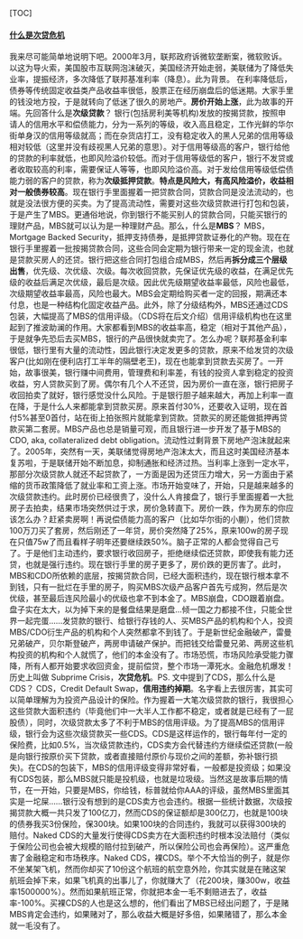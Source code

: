 [TOC]

#### [什么是次贷危机](https://www.zhihu.com/question/28331847/answer/60153258)

我来尽可能简单地说明下吧。2000年3月，联邦政府诉微软垄断案，微软败诉。以这为导火索，美国股市互联网泡沫破灭，美国经济开始走弱，美联储为了降低失业率，提振经济，多次降低了联邦基准利率（降息）。此为背景。
在利率降低后，债券等传统固定收益类产品收益率很低，股票正在经历崩盘后的低迷期。大家手里的钱没地方投，于是就转向了低迷了很久的房地产。**房价开始上涨**，此为故事的开端。先回答什么是**次级贷款**？
银行(包括房利美等机构)发放的按揭贷款，按照申请人的信用水平和偿债能力，分为一系列的等级，收入高且稳定，工作光鲜的华尔街单身汉的信用等级就高；而在杂货店打工，没有稳定收入的黑人兄弟的信用等级相对较低（这里并没有歧视黑人兄弟的意思）。对于信用等级高的客户，银行给他的贷款的利率就低，也即风险溢价较低。而对于信用等级低的客户，银行不发贷或者收取较高的利率，需要保证人等等，也即风险溢价高。对于发给信用等级低偿债能力弱的客户的贷款，称为**次级抵押贷款**。**特点是风险大，有高风险溢价，收益相对一般债券较高**。现在银行手里面握着一把贷款合同，贷款合同是没法流动的，也就是没法很方便的买卖。为了提高流动性，需要对这些次级贷款进行打包和包装，于是产生了MBS。更通俗地说，你到银行不能买别人的贷款合同，只能买银行的理财产品，MBS就可以认为是一种理财产品。那么，什么是**MBS**？
MBS，Mortgage Backed Security，抵押支持债券，是抵押贷款证券化的产物。现在在银行手里握着一批按揭贷款合同，这些合同会定期为银行带来一定的现金流，也就是贷款买房人的还贷。银行把这些合同打包组合成MBS，然后再**拆分成三个层级出售**，优先级、次优级、次级。每次收回贷款，先保证优先级的收益，在满足优先级的收益后满足次优级，最后是次级。因此优先级期望收益率最低，风险也最低，次级期望收益率最高，风险也最大。MBS会定期给购买者一定的回报，期满还本付息，也是一种结构化固定收益产品。此外，除了分级结构外，MBS还通过CDS包装，大幅提高了MBS的信用评级。（CDS将在后文介绍）信用评级机构也在这里起到了推波助澜的作用。大家都看到MBS的收益率高，稳定（相对于其他产品），于是就争先恐后去买MBS，银行的产品很快就卖完了。怎么办呢？联邦基金利率很低，银行里有大量的流动性，因此银行决定发更多的贷款，原来不给发贷的次级客户(比如刚在便利店打工半年的隔壁老王)，现在也能拿到贷款去买房了。一开始，故事很美，银行赚中间费用，管理费和利率差，有钱的投资人拿到稳定的投资收益，穷人贷款买到了房。偶尔有几个人不还贷，因为房价一直在涨，银行把房子收回拍卖了就好，银行感觉没什么风险。于是银行胆子越来越大，再加上利率一直在降，于是什么人来都能拿到贷款买房。原来首付30%，还要收入证明，现在首付5%甚至0首付，站在街上拍张照片就能拿到贷款。贷款买的房还能做抵押再贷款买第二套房。MBS产品也总是销量可观，而且银行进一步开发了基于MBS的CDO, aka, collateralized debt obligation。流动性过剩背景下房地产泡沫就起来了。2005年，突然有一天，美联储觉得房地产泡沫太大，而且这时美国经济基本复苏啦，于是联储开始不断加息，抑制通胀和经济过热。当利率上涨到一定水平，那部分次级贷款人就还不起贷款了，一方面是因为还贷压力增大，另一方面由于紧缩的货币政策降低了就业率和工资上涨。市场开始变味了，开始，只是越来越多的次级贷款违约。此时房价已经很贵了，没什么人肯接盘了，银行手里面握着一大批房子去拍卖，结果市场突然供过于求，房价急转直下。房价一跌，作为房东的你应该怎么办？赶紧卖房啊！再说偿债能力高的客户（比如华尔街的小蒯），他们贷款100万刀买了套房，然后刚还了一年贷，房价突然降了25%，原来100w的房子现在只值75w了而且看样子明年还要继续跌50%。脑子正常的人都会觉得自己亏了。于是他们主动违约，要求银行收回房子，拒绝继续偿还贷款，即使我有能力还贷，也就是强行违约。现在银行手里的房子更多了，房价跌的更厉害了。此时，MBS和CDO所依赖的底层，按揭贷款合同，已经大面积违约，现在银行根本拿不到钱，只有一批烂在手里的房子，购买MBS次级产品客户首先亏成狗，然后是次优级，甚至最后连风险最小的优级也拿不到本金了。MBS崩盘，CDO跟着崩盘。盘子实在太大，以为掉下来的是餐盘结果是磨盘...倾一国之力都接不住，只能全世界一起完蛋……发贷款的银行、给银行存钱的人、买MBS产品的机构和个人，投资MBS/CDO衍生产品的机构和个人突然都拿不到钱了。于是新世纪金融破产，雷曼兄弟破产，贝尔斯登破产，两房申请破产保护。而把钱交给雷曼兄弟、两房这些机构投资的机构和个人就慌了，他们的本金没有了。市场恐慌，市场风险承受能力骤降，所有人都开始要求收回资金，提前偿贷，整个市场一潭死水。金融危机爆发！历史上叫做 Subprime Crisis，**次贷危机**。PS. 文中提到了CDS，那么什么是CDS？
CDS，Credit Default Swap，**信用违约掉期**。名字看上去很厉害，其实可以简单理解为为投资产品设计的保险。作为握着一大笔次级贷款的银行，我很担心这些贷款大面积违约（毕竟他们中一大半人工作都不稳定，或者就是已经有了一屁股债），同时，次级贷款太多了不利于MBS的信用评级。为了提高MBS的信用评级，银行会为这些次级贷款买一些CDS。CDS是这样运作的，银行每年付一定的保险费，比如0.5%，当次级贷款违约，CDS卖方会代替违约方继续偿还贷款(一般是向银行按原价买下贷款，或者直接赔付原价与现价之间的差额，弥补银行损失)。在CDS的包装下，MBS的信用评级变得非常好看，一般都是投资级；如果没有CDS包装，那么MBS就只能是投机级，也就是垃圾级。当然这是故事后期的情节，在一开始，只要是MBS，你给钱，标普就给你AAA的评级，虽然MBS里面其实是一坨屎……银行没有想到的是CDS卖方也会违约。根据一些统计数据，次级按揭贷款大概一共只发了100亿刀，然而CDS的保证额却是300亿刀，也就是100块的债券我买3份保险，保300块。如果100块的合同违约，我就可以获得300块的赔付。Naked CDS的大量发行使得CDS卖方在大面积违约时根本没法赔付（类似于保险公司也会被大规模的赔付拉到破产，所以保险公司也会再保险）。这严重危害了金融稳定和市场秩序。Naked CDS，裸CDS。举个不大恰当的例子，就是你不坐某架飞机，然而你却买了10份这个航班的航空意外险，你其实就是在赌这架航班会掉下来，如果飞机真的出事儿了，你就赚大了（花200块，赚300w，收益率1500000%）。然而如果航班正常，你就把本金一毛不剩赔进去了，收益率-100%。买裸CDS的人也是这么想的，他们看出了MBS已经出问题了，于是赌MBS肯定会违约，如果赌对了，那么收益大概是好多倍，如果赌错了，那么本金就一毛没有了。


